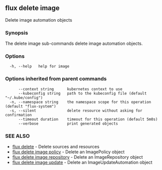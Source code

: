 ## flux delete image

Delete image automation objects

### Synopsis

The delete image sub-commands delete image automation objects.

### Options

```
  -h, --help   help for image
```

### Options inherited from parent commands

```
      --context string      kubernetes context to use
      --kubeconfig string   path to the kubeconfig file (default "~/.kube/config")
  -n, --namespace string    the namespace scope for this operation (default "flux-system")
  -s, --silent              delete resource without asking for confirmation
      --timeout duration    timeout for this operation (default 5m0s)
      --verbose             print generated objects
```

### SEE ALSO

* [flux delete](flux_delete.md)	 - Delete sources and resources
* [flux delete image policy](flux_delete_image_policy.md)	 - Delete an ImagePolicy object
* [flux delete image repository](flux_delete_image_repository.md)	 - Delete an ImageRepository object
* [flux delete image update](flux_delete_image_update.md)	 - Delete an ImageUpdateAutomation object

